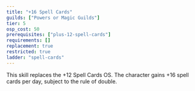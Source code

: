```yaml
---
title: "+16 Spell Cards"
guilds: ["Powers or Magic Guilds"]
tier: 5
osp_cost: 50
prerequisites: ["plus-12-spell-cards"]
requirements: []
replacement: true
restricted: true
ladder: "spell-cards"
---
```

This skill replaces the +12 Spell Cards OS. The character gains +16 spell cards per day, subject to the rule of double.